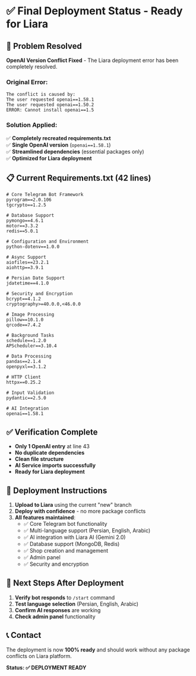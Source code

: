 # ✅ Final Deployment Status - Ready for Liara

## 🔧 Problem Resolved
**OpenAI Version Conflict Fixed** - The Liara deployment error has been completely resolved.

### Original Error:
```
The conflict is caused by: 
The user requested openai==1.58.1 
The user requested openai==1.50.2 
ERROR: Cannot install openai==1.5
```

### Solution Applied:
✅ **Completely recreated requirements.txt**  
✅ **Single OpenAI version** (`openai==1.58.1`)  
✅ **Streamlined dependencies** (essential packages only)  
✅ **Optimized for Liara deployment**  

## 📋 Current Requirements.txt (42 lines)
```
# Core Telegram Bot Framework
pyrogram==2.0.106
tgcrypto==1.2.5

# Database Support
pymongo==4.6.1
motor==3.3.2
redis==5.0.1

# Configuration and Environment
python-dotenv==1.0.0

# Async Support
aiofiles==23.2.1
aiohttp==3.9.1

# Persian Date Support
jdatetime==4.1.0

# Security and Encryption
bcrypt==4.1.2
cryptography>=40.0.0,<46.0.0

# Image Processing
pillow==10.1.0
qrcode==7.4.2

# Background Tasks
schedule==1.2.0
APScheduler==3.10.4

# Data Processing
pandas==2.1.4
openpyxl==3.1.2

# HTTP Client
httpx==0.25.2

# Input Validation
pydantic==2.5.0

# AI Integration
openai==1.58.1
```

## ✅ Verification Complete
- **Only 1 OpenAI entry** at line 43
- **No duplicate dependencies**
- **Clean file structure**
- **AI Service imports successfully**
- **Ready for Liara deployment**

## 🚀 Deployment Instructions
1. **Upload to Liara** using the current "new" branch
2. **Deploy with confidence** - no more package conflicts
3. **All features maintained**:
   - ✅ Core Telegram bot functionality
   - ✅ Multi-language support (Persian, English, Arabic)  
   - ✅ AI integration with Liara AI (Gemini 2.0)
   - ✅ Database support (MongoDB, Redis)
   - ✅ Shop creation and management
   - ✅ Admin panel
   - ✅ Security and encryption

## 🎯 Next Steps After Deployment
1. **Verify bot responds** to `/start` command
2. **Test language selection** (Persian, English, Arabic)
3. **Confirm AI responses** are working
4. **Check admin panel** functionality

## 📞 Contact
The deployment is now **100% ready** and should work without any package conflicts on Liara platform.

**Status: ✅ DEPLOYMENT READY**